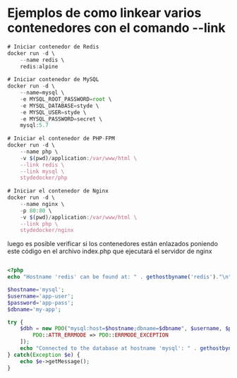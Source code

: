 # Ejemplos de como linkear varios contenedores con el comando --link

```js
# Iniciar contenedor de Redis
docker run -d \
    --name redis \
    redis:alpine
 
# Iniciar contenedor de MySQL
docker run -d \
    --name=mysql \
    -e MYSQL_ROOT_PASSWORD=root \
    -e MYSQL_DATABASE=styde \
    -e MYSQL_USER=styde \
    -e MYSQL_PASSWORD=secret \
    mysql:5.7
 
# Iniciar el contenedor de PHP-FPM
docker run -d \
    --name php \
    -v $(pwd)/application:/var/www/html \
    --link redis \
    --link mysql \
    stydedocker/php
 
# Iniciar el contenedor de Nginx
docker run -d \
    --name nginx \
    -p 80:80 \
    -v $(pwd)/application:/var/www/html \
    --link php \
    stydedocker/nginx
```

luego es posible verificar si los contenedores están enlazados poniendo este código en el archivo index.php que ejecutará el servidor de nginx

```php

<?php
echo "Hostname 'redis' can be found at: " . gethostbyname('redis')."\n";

$hostname='mysql';
$username='app-user';
$password='app-pass';
$dbname='my-app';

try {
    $dbh = new PDO("mysql:host=$hostname;dbname=$dbname", $username, $password, [
        PDO::ATTR_ERRMODE => PDO::ERRMODE_EXCEPTION
    ]);
    echo "Connected to the database at hostname 'mysql': " . gethostbyname('mysql') . "\n";
} catch(Exception $e) {
    echo $e->getMessage();
}
```
